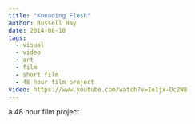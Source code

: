 ```yaml
---
title: "Kneading Flesh"
author: Russell Hay
date: 2014-08-10
tags:
  - visual
  - video
  - art
  - film
  - short film
  - 48 hour film project
video: https://www.youtube.com/watch?v=Io1jx-Dc2W8
---
```


a 48 hour film project
